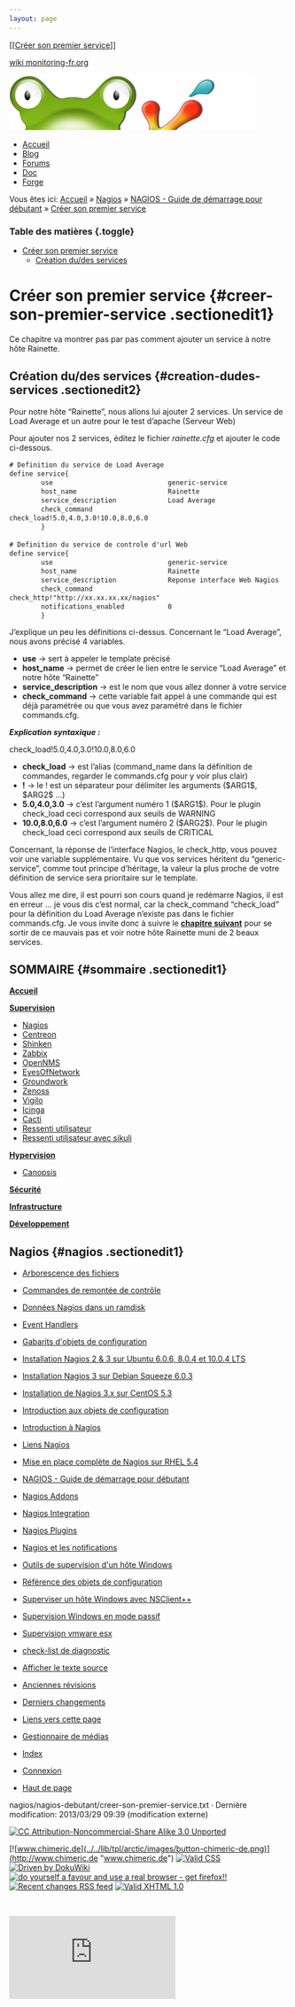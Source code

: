 ```yaml
---
layout: page
---
```


[[[Créer son premier
service](creer-son-premier-service@do=backlink.html)]]

[wiki monitoring-fr.org](../../start.html "[ALT+H]")

![Logo Monitoring](../../lib/tpl/arctic/images/logo_monitoring.png)

-   [Accueil](../../index.html "Cliquez pour revenir |  l'accueil")
-   [Blog](http://www.monitoring-fr.org "Blog & News")
-   [Forums](http://forums.monitoring-fr.org "Forums")
-   [Doc](http://doc.monitoring-fr.org "Doc")
-   [Forge](https://github.com/monitoring-fr "Forge")

Vous êtes ici: [Accueil](../../start.html "start") »
[Nagios](../start.html "nagios:start") » [NAGIOS - Guide de démarrage
pour débutant](start.html "nagios:nagios-debutant:start") » [Créer son
premier
service](creer-son-premier-service.html "nagios:nagios-debutant:creer-son-premier-service")

### Table des matières {.toggle}

-   [Créer son premier
    service](creer-son-premier-service.html#creer-son-premier-service)
    -   [Création du/des
        services](creer-son-premier-service.html#creation-dudes-services)

Créer son premier service {#creer-son-premier-service .sectionedit1}
=========================

Ce chapitre va montrer pas par pas comment ajouter un service à notre
hôte Rainette.

Création du/des services {#creation-dudes-services .sectionedit2}
------------------------

Pour notre hôte “Rainette”, nous allons lui ajouter 2 services. Un
service de Load Average et un autre pour le test d’apache (Serveur Web)

Pour ajouter nos 2 services, éditez le fichier *rainette.cfg* et ajouter
le code ci-dessous.

~~~
# Definition du service de Load Average
define service{
        use                             generic-service
        host_name                       Rainette
        service_description             Load Average
        check_command                   check_load!5.0,4.0,3.0!10.0,8.0,6.0
        }

# Definition du service de controle d'url Web
define service{
        use                             generic-service
        host_name                       Rainette
        service_description             Reponse interface Web Nagios
        check_command                   check_http!"http://xx.xx.xx.xx/nagios"
        notifications_enabled           0
        }
~~~

J’explique un peu les définitions ci-dessus. Concernant le “Load
Average”, nous avons précisé 4 variables.

-   **use** → sert à appeler le template précisé
-   **host\_name** → permet de créer le lien entre le service “Load
    Average” et notre hôte “Rainette”
-   **service\_description** → est le nom que vous allez donner à votre
    service
-   **check\_command** → cette variable fait appel à une commande qui
    est déjà paramétrée ou que vous avez paramétré dans le fichier
    commands.cfg.

***Explication syntaxique :***

check\_load!5.0,4.0,3.0!10.0,8.0,6.0

-   **check\_load** → est l’alias (command\_name dans la définition de
    commandes, regarder le commands.cfg pour y voir plus clair)
-   **!** → le ! est un séparateur pour délimiter les arguments
    (\$ARG1\$, \$ARG2\$ …)
-   **5.0,4.0,3.0** → c’est l’argument numéro 1 (\$ARG1\$). Pour le
    plugin check\_load ceci correspond aux seuils de WARNING
-   **10.0,8.0,6.0** → c’est l’argument numéro 2 (\$ARG2\$). Pour le
    plugin check\_load ceci correspond aux seuils de CRITICAL

Concernant, la réponse de l’interface Nagios, le check\_http, vous
pouvez voir une variable supplémentaire. Vu que vos services héritent du
“generic-service”, comme tout principe d’héritage, la valeur la plus
proche de votre définition de service sera prioritaire sur le template.

Vous allez me dire, il est pourri son cours quand je redémarre Nagios,
il est en erreur … je vous dis c’est normal, car la check\_command
“check\_load” pour la définition du Load Average n’existe pas dans le
fichier commands.cfg. Je vous invite donc à suivre le **[chapitre
suivant](creer-sa-premiere-commande.html "nagios:nagios-debutant:creer-sa-premiere-commande")**
pour se sortir de ce mauvais pas et voir notre hôte Rainette muni de 2
beaux services.

SOMMAIRE {#sommaire .sectionedit1}
--------

**[Accueil](../../start.html "start")**

**[Supervision](../../supervision/start.html "supervision:start")**

-   [Nagios](../start.html "nagios:start")
-   [Centreon](../../centreon/start.html "centreon:start")
-   [Shinken](../../shinken/start.html "shinken:start")
-   [Zabbix](../../zabbix/start.html "zabbix:start")
-   [OpenNMS](../../opennms/start.html "opennms:start")
-   [EyesOfNetwork](../../eyesofnetwork/start.html "eyesofnetwork:start")
-   [Groundwork](../../groundwork/start.html "groundwork:start")
-   [Zenoss](../../zenoss/start.html "zenoss:start")
-   [Vigilo](../../vigilo/start.html "vigilo:start")
-   [Icinga](../../icinga/start.html "icinga:start")
-   [Cacti](../../cacti/start.html "cacti:start")
-   [Ressenti
    utilisateur](../../supervision/eue/start.html "supervision:eue:start")
-   [Ressenti utilisateur avec
    sikuli](../../sikuli/eue/start.html "sikuli:eue:start")

**[Hypervision](../../hypervision/start.html "hypervision:start")**

-   [Canopsis](../../canopsis/start.html "canopsis:start")

**[Sécurité](../../securite/start.html "securite:start")**

**[Infrastructure](../../infra/start.html "infra:start")**

**[Développement](../../dev/start.html "dev:start")**

Nagios {#nagios .sectionedit1}
------

-   [Arborescence des
    fichiers](../installation-layout.html "nagios:installation-layout")
-   [Commandes de remontée de
    contrôle](../ocsp-ochp.html "nagios:ocsp-ochp")
-   [Données Nagios dans un ramdisk](../ramdisk.html "nagios:ramdisk")
-   [Event Handlers](../event_handlers.html "nagios:event_handlers")
-   [Gabarits d'objets de
    configuration](../templates.html "nagios:templates")
-   [Installation Nagios 2 & 3 sur Ubuntu 6.0.6, 8.0.4 et 10.0.4
    LTS](../ubuntu-install.html "nagios:ubuntu-install")
-   [Installation Nagios 3 sur Debian Squeeze
    6.0.3](../debian-install.html "nagios:debian-install")
-   [Installation de Nagios 3.x sur CentOS
    5.3](../nagios-centos-install.html "nagios:nagios-centos-install")
-   [Introduction aux objets de
    configuration](../configobjects.html "nagios:configobjects")
-   [Introduction à
    Nagios](../nagios-introduction.html "nagios:nagios-introduction")
-   [Liens Nagios](../links.html "nagios:links")
-   [Mise en place complète de Nagios sur RHEL
    5.4](../mise-en-place-complete-nagios-sur-rhel-5.4/start.html "nagios:mise-en-place-complete-nagios-sur-rhel-5.4:start")
-   [NAGIOS - Guide de démarrage pour
    débutant](start.html "nagios:nagios-debutant:start")
-   [Nagios Addons](../addons/start.html "nagios:addons:start")
-   [Nagios
    Integration](../integration/start.html "nagios:integration:start")
-   [Nagios Plugins](../plugins/start.html "nagios:plugins:start")
-   [Nagios et les
    notifications](../notifications.html "nagios:notifications")
-   [Outils de supervision d'un hôte
    Windows](../windows-client.html "nagios:windows-client")
-   [Référence des objets de
    configuration](../objects-reference.html "nagios:objects-reference")
-   [Superviser un hôte Windows avec
    NSClient++](../nagios-nsclient-host.html "nagios:nagios-nsclient-host")
-   [Supervision Windows en mode
    passif](../supervision-windows-passif.html "nagios:supervision-windows-passif")
-   [Supervision vmware esx](../vmware_esx.html "nagios:vmware_esx")
-   [check-list de diagnostic](../debug.html "nagios:debug")

-   [Afficher le texte
    source](creer-son-premier-service@do=edit&rev=0.html "Afficher le texte source [V]")
-   [Anciennes
    révisions](creer-son-premier-service@do=revisions.html "Anciennes révisions [O]")
-   [Derniers
    changements](creer-son-premier-service@do=recent.html "Derniers changements [R]")
-   [Liens vers cette
    page](creer-son-premier-service@do=backlink.html "Liens vers cette page")
-   [Gestionnaire de
    médias](creer-son-premier-service@do=media.html "Gestionnaire de médias")
-   [Index](creer-son-premier-service@do=index.html "Index [X]")
-   [Connexion](creer-son-premier-service@do=login&sectok=6bca6bdf16f8880de3d6d3649db89a26.html "Connexion")
-   [Haut de
    page](creer-son-premier-service.html#dokuwiki__top "Haut de page [T]")

nagios/nagios-debutant/creer-son-premier-service.txt · Dernière
modification: 2013/03/29 09:39 (modification externe)

[![CC Attribution-Noncommercial-Share Alike 3.0
Unported](../../lib/images/license/button/cc-by-nc-sa.png)](http://creativecommons.org/licenses/by-nc-sa/3.0/)

[![www.chimeric.de](../../lib/tpl/arctic/images/button-chimeric-de.png)](http://www.chimeric.de "www.chimeric.de")
[![Valid
CSS](../../lib/tpl/arctic/images/button-css.png)](http://jigsaw.w3.org/css-validator/check/referer "Valid CSS")
[![Driven by
DokuWiki](../../lib/tpl/arctic/images/button-dw.png)](http://wiki.splitbrain.org/wiki:dokuwiki "Driven by DokuWiki")
[![do yourself a favour and use a real browser - get
firefox!!](../../lib/tpl/arctic/images/button-firefox.png)](http://www.firefox-browser.de "do yourself a favour and use a real browser - get firefox")
[![Recent changes RSS
feed](../../lib/tpl/arctic/images/button-rss.png)](../../feed.php "Recent changes RSS feed")
[![Valid XHTML
1.0](../../lib/tpl/arctic/images/button-xhtml.png)](http://validator.w3.org/check/referer "Valid XHTML 1.0")

![](../../lib/exe/indexer.php@id=nagios%253Anagios-debutant%253Acreer-son-premier-service&1424859573)

![](http://analytics.monitoring-fr.org/piwik.php?idsite=2)
